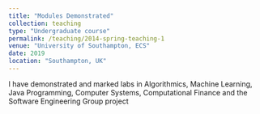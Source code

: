 ```yaml
---
title: "Modules Demonstrated"
collection: teaching
type: "Undergraduate course"
permalink: /teaching/2014-spring-teaching-1
venue: "University of Southampton, ECS"
date: 2019
location: "Southampton, UK"
---
```


I have demonstrated and marked labs in Algorithmics, Machine Learning, Java Programming, Computer Systems, Computational Finance and the Software Engineering Group project